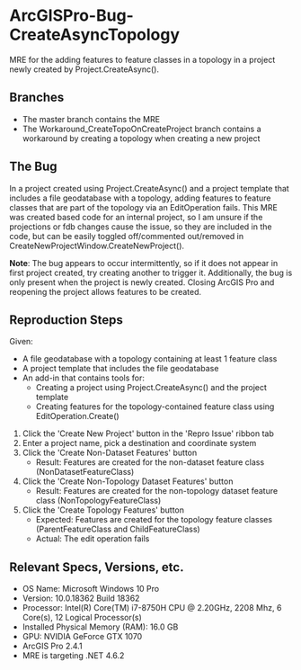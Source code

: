# ArcGISPro-Bug-CreateAsyncTopology
MRE for the adding features to feature classes in a topology in a project newly created by Project.CreateAsync().

## Branches
 - The master branch contains the MRE
 - The Workaround_CreateTopoOnCreateProject branch contains a workaround by creating a topology when creating a new project
 
## The Bug
In a project created using Project.CreateAsync() and a project template that includes a file geodatabase with a topology, adding features to feature classes that are part of the topology via an EditOperation fails. This MRE was created based code for an internal project, so I am unsure if the projections or fdb changes cause the issue, so they are included in the code, but can be easily toggled off/commented out/removed in CreateNewProjectWindow.CreateNewProject().

**Note**: The bug appears to occur intermittently, so if it does not appear in first project created, try creating another to trigger it. Additionally, the bug is only present when the project is newly created. Closing ArcGIS Pro and reopening the project allows features to be created.

## Reproduction Steps
Given:
 - A file geodatabase with a topology containing at least 1 feature class
 - A project template that includes the file geodatabase
 - An add-in that contains tools for: 
   - Creating a project using Project.CreateAsync() and the project template
   - Creating features for the topology-contained feature class using EditOperation.Create()
 
1. Click the 'Create New Project' button in the 'Repro Issue' ribbon tab
1. Enter a project name, pick a destination and coordinate system
1. Click the 'Create Non-Dataset Features' button
   - Result: Features are created for the non-dataset feature class (NonDatasetFeatureClass)
1. Click the 'Create Non-Topology Dataset Features' button
   - Result: Features are created for the non-topology dataset feature class (NonTopologyFeatureClass)
1. Click the 'Create Topology Features' button
   - Expected: Features are created for the topology feature classes (ParentFeatureClass and ChildFeatureClass)
   - Actual: The edit operation fails

## Relevant Specs, Versions, etc.
 - OS Name: Microsoft Windows 10 Pro
 - Version: 10.0.18362 Build 18362
 - Processor: Intel(R) Core(TM) i7-8750H CPU @ 2.20GHz, 2208 Mhz, 6 Core(s), 12 Logical Processor(s)
 - Installed Physical Memory (RAM): 16.0 GB
 - GPU: NVIDIA GeForce GTX 1070
 - ArcGIS Pro 2.4.1
 - MRE is targeting .NET 4.6.2
